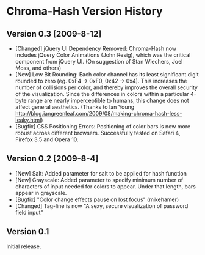 Chroma-Hash Version History
===========================

## Version 0.3 [2009-8-12]

- [Changed] jQuery UI Dependency Removed: Chroma-Hash now includes jQuery Color Animations (John Resig), which was the critical component from jQuery UI. (On suggestion of Stan Wiechers, Joel Moss, and others)
- [New] Low Bit Rounding: Each color channel has its least significant digit rounded to zero (eg. 0xF4 -> 0xF0, 0x42 -> 0x4). This increases the number of collisions per color, and thereby improves the overall security of the visualization. Since the differences in colors within a particular 4-byte range are nearly imperceptible to humans, this change does not affect general aesthetics. (Thanks to 
Ian Young http://blog.iangreenleaf.com/2009/08/making-chroma-hash-less-leaky.html)
- [Bugfix] CSS Positioning Errors: Positioning of color bars is now more robust across different browsers. Successfully tested on Safari 4, Firefox 3.5 and Opera 10.

## Version 0.2 [2009-8-4]

- [New] Salt: Added parameter for salt to be applied for hash function
- [New] Grayscale: Added parameter to specify minimum number of characters of input needed for colors to appear. Under that length, bars appear in grayscale.
- [Bugfix] "Color change effects pause on lost focus" (mikehamer)
- [Changed] Tag-line is now "A sexy, secure visualization of password field input"

## Version 0.1

Initial release.